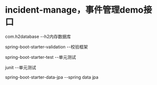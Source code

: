 # incident-manage，事件管理demo接口
com.h2database --h2内存数据库

spring-boot-starter-validation --校验框架

spring-boot-starter-test --单元测试

junit                    --单元测试

spring-boot-starter-data-jpa --spring data jpa

